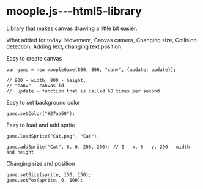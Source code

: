 # moople.js---html5-library
Library that makes canvas drawing a little bit easier.

What added for today:
Movement,
Canvas camera,
Changing size,
Collision detection,
Adding text,
changing text position

Easy to create canvas
```
var game = new moopleGame(800, 800, "canv", {update: update});

// 800 - width, 800 - height,
// "canv" - canvas id
//  update - function that is called 60 times per second
```

Easy to set background color
```
game.setColor("#27ae60");
```

Easy to load and add sprite
```
game.loadSprite("Cat.png", "Cat");

game.addSprite("Cat", 0, 0, 200, 200); // 0 - x, 0 - y, 200 - width and height
```

Changing size and position
```
game.setSize(sprite, 150, 150);
game.setPos(sprite, 0, 100);
```
